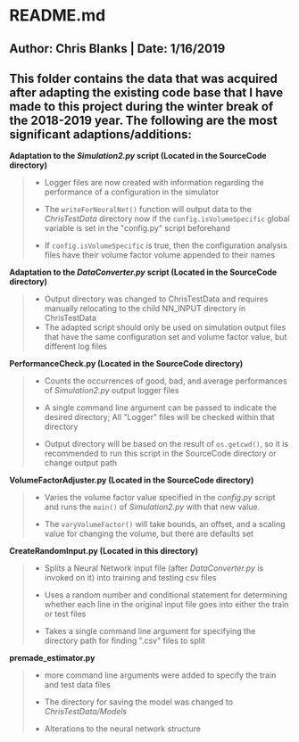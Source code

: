 # README.md 
## Author: Chris Blanks |  Date: 1/16/2019

**This folder contains the data that was acquired after adapting the existing code base that I have made to this project during the winter break of the 2018-2019 year. The following are the most significant adaptions/additions:**
---

**Adaptation to the *Simulation2.py* script (Located in the SourceCode directory)**
> * Logger files are now created with information regarding the performance of a configuration in the simulator
>
> * The `writeForNeuralNet()` function will output data to the *ChrisTestData* directory now if the `config.isVolumeSpecific` global variable is set in the "config.py" script beforehand
>
> * If `config.isVolumeSpecific` is true, then the configuration analysis files have their volume factor volume appended to their names

**Adaptation to the *DataConverter.py* script (Located in the SourceCode directory)**
> * Output directory was changed to ChrisTestData and requires manually relocating to the child NN_INPUT directory in ChrisTestData
> * The adapted script should only be used on simulation output files that have the same configuration set and volume factor value, but different log files 


**PerformanceCheck.py (Located in the SourceCode directory)**
> * Counts the occurrences of good, bad, and average performances of *Simulation2.py* output logger files
>
> * A single command line argument can be passed to indicate the desired directory; All "Logger" files will be checked within that directory 
>
> * Output directory will be based on the result of `os.getcwd()`, so it is recommended to run this script in the SourceCode directory or change output path

**VolumeFactorAdjuster.py (Located in the SourceCode directory)**
> * Varies the volume factor value specified in the *config.py* script and runs the `main()` of *Simulation2.py* with that new value.
>
> * The `varyVolumeFactor()` will take bounds, an offset, and a scaling value for changing the volume, but there are defaults set

**CreateRandomInput.py (Located in this directory)**
> * Splits a Neural Network input file (after *DataConverter.py* is invoked on it) into training and testing csv files
>
> * Uses a random number and conditional statement for determining whether each line in the original input file goes into either the train or test files
>
> * Takes a single command line argument for specifying the directory path for finding ".csv" files to split

**premade_estimator.py**
> * more command line arguments were added to specify the train and test data files
>
> * The directory for saving the model was changed to *ChrisTestData/Models*
>
> * Alterations to the neural network structure